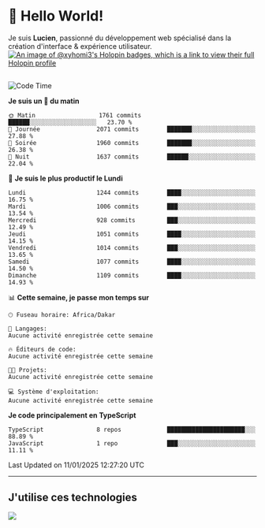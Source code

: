 # 👋 Hello World!

Je suis **Lucien**, passionné du développement web spécialisé dans la création d'interface & expérience utilisateur.
[![An image of @xyhomi3's Holopin badges, which is a link to view their full Holopin profile](https://holopin.me/xyhomi3)](https://holopin.io/@xyhomi3)

##

<!--START_SECTION:waka-->
![Code Time](http://img.shields.io/badge/Code%20Time-2%2C834%20hrs%2050%20mins-blue)

**Je suis un 🐤 du matin** 

```text
🌞 Matin                  1761 commits        ██████░░░░░░░░░░░░░░░░░░░   23.70 % 
🌆 Journée                2071 commits        ███████░░░░░░░░░░░░░░░░░░   27.88 % 
🌃 Soirée                 1960 commits        ███████░░░░░░░░░░░░░░░░░░   26.38 % 
🌙 Nuit                   1637 commits        ██████░░░░░░░░░░░░░░░░░░░   22.04 % 
```
📅 **Je suis le plus productif le Lundi** 

```text
Lundi                    1244 commits        ████░░░░░░░░░░░░░░░░░░░░░   16.75 % 
Mardi                    1006 commits        ███░░░░░░░░░░░░░░░░░░░░░░   13.54 % 
Mercredi                 928 commits         ███░░░░░░░░░░░░░░░░░░░░░░   12.49 % 
Jeudi                    1051 commits        ████░░░░░░░░░░░░░░░░░░░░░   14.15 % 
Vendredi                 1014 commits        ███░░░░░░░░░░░░░░░░░░░░░░   13.65 % 
Samedi                   1077 commits        ████░░░░░░░░░░░░░░░░░░░░░   14.50 % 
Dimanche                 1109 commits        ████░░░░░░░░░░░░░░░░░░░░░   14.93 % 
```


📊 **Cette semaine, je passe mon temps sur** 

```text
🕑︎ Fuseau horaire: Africa/Dakar

💬 Langages: 
Aucune activité enregistrée cette semaine

🔥 Éditeurs de code: 
Aucune activité enregistrée cette semaine

🐱‍💻 Projets: 
Aucune activité enregistrée cette semaine

💻 Système d'exploitation: 
Aucune activité enregistrée cette semaine
```

**Je code principalement en TypeScript** 

```text
TypeScript               8 repos             ██████████████████████░░░   88.89 % 
JavaScript               1 repo              ███░░░░░░░░░░░░░░░░░░░░░░   11.11 % 
```




 Last Updated on 11/01/2025 12:27:20 UTC
<!--END_SECTION:waka-->
---

## J'utilise ces technologies

<p align="left">
  <a href="https://skillicons.dev">
    <img src="https://skillicons.dev/icons?i=ts,js,md,scss,tailwind,react,docker,express,astro,vite,nextjs,vercel,figma,ableton" />
  </a>
</p>

